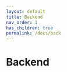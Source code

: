 ```yaml
---
layout: default
title: Backend
nav_order: 1
has_children: true
permalink: /docs/back
---
```




# Backend
